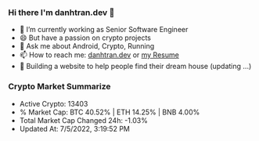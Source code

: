 ### Hi there I'm danhtran.dev 👋

- 🔭 I’m currently working as Senior Software Engineer
- 😄 But have a passion on crypto projects
- 💬 Ask me about Android, Crypto, Running 
- 📫 How to reach me: <a href="https://danhtran.dev" target="_blank">danhtran.dev</a> or <a href="Developer-Resume.pdf" target="_blank">my Resume</a>
- 🌱 Building a website to help people find their dream house (updating ...)

### Crypto Market Summarize
- Active Crypto: 13403
- % Market Cap: BTC 40.52% | ETH 14.25% | BNB 4.00%
- Total Market Cap Changed 24h: -1.03%
- Updated At: 7/5/2022, 3:19:52 PM
